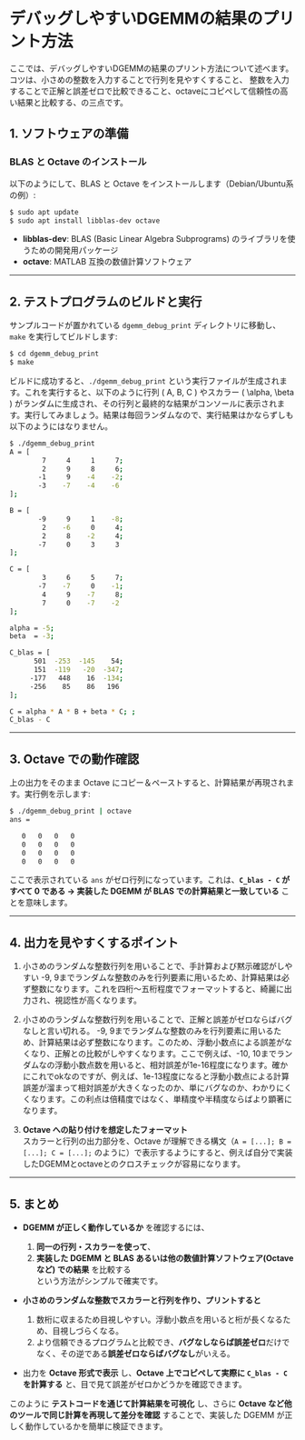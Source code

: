 # デバッグしやすいDGEMMの結果のプリント方法

ここでは、デバッグしやすいDGEMMの結果のプリント方法について述べます。コツは、小さめの整数を入力することで行列を見やすくすること、
整数を入力することで正解と誤差ゼロで比較できること、octaveにコピペして信頼性の高い結果と比較する、の三点です。

## 1. ソフトウェアの準備

### BLAS と Octave のインストール

以下のようにして、BLAS と Octave をインストールします（Debian/Ubuntu系の例）:

```bash
$ sudo apt update
$ sudo apt install libblas-dev octave
```

- **libblas-dev**: BLAS (Basic Linear Algebra Subprograms) のライブラリを使うための開発用パッケージ  
- **octave**: MATLAB 互換の数値計算ソフトウェア  

---

## 2. テストプログラムのビルドと実行

サンプルコードが置かれている `dgemm_debug_print` ディレクトリに移動し、`make` を実行してビルドします:

```bash
$ cd dgemm_debug_print
$ make
```

ビルドに成功すると、`./dgemm_debug_print` という実行ファイルが生成されます。これを実行すると、以下のように行列 \( A, B, C \) やスカラー \( \alpha, \beta \) がランダムに生成され、その行列と最終的な結果がコンソールに表示されます。実行してみましょう。結果は毎回ランダムなので、実行結果はかならずしも以下のようにはなりません。

```bash
$ ./dgemm_debug_print
A = [
        7     4     1     7;
        2     9     8     6;
       -1     9    -4    -2;
       -3    -7    -4    -6
];

B = [
       -9     9     1    -8;
        2    -6     0     4;
        2     8    -2     4;
       -7     0     3     3
];

C = [
        3     6     5     7;
       -7    -7     0    -1;
        4     9    -7     8;
        7     0    -7    -2
];

alpha = -5;
beta  = -3;

C_blas = [
      501  -253  -145    54;
      151  -119   -20  -347;
     -177   448    16  -134;
     -256    85    86   196
];

C = alpha * A * B + beta * C; ;
C_blas - C
```
---

## 3. Octave での動作確認

上の出力をそのまま Octave にコピー＆ペーストすると、計算結果が再現されます。実行例を示します:

```bash
$ ./dgemm_debug_print | octave
ans =

   0   0   0   0
   0   0   0   0
   0   0   0   0
   0   0   0   0
```

ここで表示されている `ans` がゼロ行列になっています。これは、**`C_blas - C` がすべて 0 である → 実装した DGEMM が BLAS での計算結果と一致している** ことを意味します。

---

## 4. 出力を見やすくするポイント

1. 小さめのランダムな整数行列を用いることで、手計算および黙示確認がしやすい
   -9, 9までランダムな整数のみを行列要素に用いるため、計算結果は必ず整数になります。これを四桁〜五桁程度でフォーマットすると、綺麗に出力され、視認性が高くなります。

2. 小さめのランダムな整数行列を用いることで、正解と誤差がゼロならばバグなしと言い切れる。
   -9, 9までランダムな整数のみを行列要素に用いるため、計算結果は必ず整数になります。このため、浮動小数点による誤差がなくなり、正解との比較がしやすくなります。ここで例えば、-10, 10までランダムなの浮動小数点数を用いると、相対誤差が1e-16程度になります。確かにこれでokなのですが、例えば、1e-13程度になると浮動小数点による計算誤差が溜まって相対誤差が大きくなったのか、単にバグなのか、わかりにくくなります。この利点は倍精度ではなく、単精度や半精度ならばより顕著になります。

3. **Octave への貼り付けを想定したフォーマット**  
   スカラーと行列の出力部分を、Octave が理解できる構文（`A = [...]; B = [...]; C = [...];` のように）で表示するようにすると、例えば自分で実装したDGEMMとoctaveとのクロスチェックが容易になります。

---

## 5. まとめ

- **DGEMM が正しく動作しているか** を確認するには、
  1. **同一の行列・スカラーを使って**、
  2. **実装した DGEMM と BLAS あるいは他の数値計算ソフトウェア(Octave など) での結果** を比較する  
  という方法がシンプルで確実です。  

- **小さめのランダムな整数でスカラーと行列を作り、プリントすると**
  1. 数桁に収まるため目視しやすい。浮動小数点を用いると桁が長くなるため、目視しづらくなる。
  2. より信頼できるプログラムと比較でき、**バグなしならば誤差ゼロ**だけでなく、その逆である**誤差ゼロならばバグなし**がいえる。

- 出力を **Octave 形式で表示** し、**Octave 上でコピペして実際に `C_blas - C` を計算する** と、目で見て誤差がゼロかどうかを確認できます。  

このように **テストコードを通じて計算結果を可視化** し、さらに **Octave など他のツールで同じ計算を再現して差分を確認** することで、実装した DGEMM が正しく動作しているかを簡単に検証できます。
